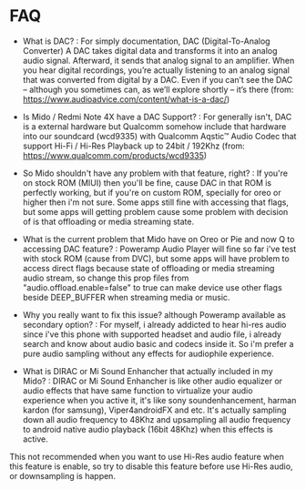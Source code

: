 # FAQ

- What is DAC? 
: For simply documentation, DAC (Digital-To-Analog Converter)  A DAC takes digital data and transforms it into an analog audio signal. Afterward, it sends that analog signal to an amplifier. When you hear digital recordings, you’re actually listening to an analog signal that was converted from digital by a DAC. Even if you can’t see the DAC – although you sometimes can, as we’ll explore shortly – it’s there (from: https://www.audioadvice.com/content/what-is-a-dac/)

- Is Mido / Redmi Note 4X have a DAC Support?
: For generally isn't, DAC is a external hardware but Qualcomm somehow include that hardware into our soundcard (wcd9335) with Qualcomm Aqstic™ Audio Codec that support Hi-Fi / Hi-Res Playback up to 24bit / 192Khz (from: https://www.qualcomm.com/products/wcd9335)

- So Mido shouldn't have any problem with that feature, right?
: If you're on stock ROM (MIUI) then you'll be fine, cause DAC in that ROM is perfectly working, but if you're on custom ROM, specially for oreo or higher then i'm not sure. Some apps still fine with accessing that flags, but some apps will getting problem cause some problem with decision of is that offloading or media streaming state.

- What is the current problem that Mido have on Oreo or Pie and now Q to accessing DAC feature?
: Poweramp Audio Player will fine so far i've test with stock ROM (cause from DVC), but some apps will have problem to access direct flags because state of offloading or media streaming audio stream, so change this prop files from "audio.offload.enable=false"  to true can make device use other flags beside DEEP_BUFFER when streaming media or music.

- Why you really want to fix this issue? although Poweramp available as secondary option?
: For myself, i already addicted to hear hi-res audio since i've this phone with supported headset and audio file, i already search and know about audio basic and codecs inside it. So i'm prefer a pure audio sampling without any effects for audiophile experience.

- What is DIRAC or Mi Sound Enhancher that actually included in my Mido?
: DIRAC or Mi Sound Enhancher is like other audio equalizer or audio effects that have same function to virtualize your audio experience when you active it, it's like sony soundenhancement, harman kardon (for samsung), Viper4androidFX and etc. It's actually sampling down all audio frequency to 48Khz and upsampling all audio frequency to android native audio playback (16bit 48Khz) when this effects is active.

This not recommended when you want to use Hi-Res audio feature when this feature is enable, so try to disable this feature before use Hi-Res audio, or downsampling is happen.
